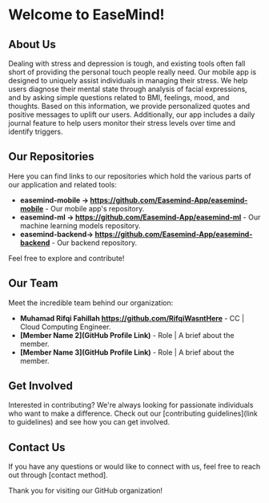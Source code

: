 # Welcome to EaseMind!

## About Us

Dealing with stress and depression is tough, and existing tools often fall short of providing the personal touch people really need. Our mobile app is designed to uniquely assist individuals in managing their stress. We help users diagnose their mental state through analysis of facial expressions, and by asking simple questions related to BMI, feelings, mood, and thoughts. Based on this information, we provide personalized quotes and positive messages to uplift our users. Additionally, our app includes a daily journal feature to help users monitor their stress levels over time and identify triggers.

## Our Repositories

Here you can find links to our repositories which hold the various parts of our application and related tools:

- **easemind-mobile -> https://github.com/Easemind-App/easemind-mobile** - Our mobile app's repository.
- **easemind-ml -> https://github.com/Easemind-App/easemind-ml** - Our machine learning models repository.
- **easemind-backend-> https://github.com/Easemind-App/easemind-backend** - Our backend repository.

Feel free to explore and contribute!

## Our Team

Meet the incredible team behind our organization:

- **Muhamad Rifqi Fahillah https://github.com/RifqiWasntHere** - CC | Cloud Computing Engineer.
- **[Member Name 2](GitHub Profile Link)** - Role | A brief about the member.
- **[Member Name 3](GitHub Profile Link)** - Role | A brief about the member.

## Get Involved

Interested in contributing? We're always looking for passionate individuals who want to make a difference. Check out our [contributing guidelines](link to guidelines) and see how you can get involved.

## Contact Us

If you have any questions or would like to connect with us, feel free to reach out through [contact method].

Thank you for visiting our GitHub organization!
